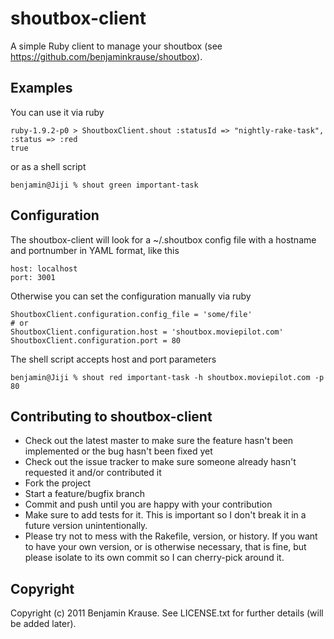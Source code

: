 shoutbox-client
===

A simple Ruby client to manage your shoutbox (see https://github.com/benjaminkrause/shoutbox). 

Examples
---

You can use it via ruby

    ruby-1.9.2-p0 > ShoutboxClient.shout :statusId => "nightly-rake-task", :status => :red
    true
    
or as a shell script

    benjamin@Jiji % shout green important-task

Configuration
---

The shoutbox-client will look for a ~/.shoutbox config file with a hostname and portnumber
in YAML format, like this

    host: localhost
    port: 3001
    
Otherwise you can set the configuration manually via ruby

    ShoutboxClient.configuration.config_file = 'some/file'
    # or
    ShoutboxClient.configuration.host = 'shoutbox.moviepilot.com'
    ShoutboxClient.configuration.port = 80

The shell script accepts host and port parameters

    benjamin@Jiji % shout red important-task -h shoutbox.moviepilot.com -p 80


Contributing to shoutbox-client
---
 
* Check out the latest master to make sure the feature hasn't been implemented or the bug hasn't been fixed yet
* Check out the issue tracker to make sure someone already hasn't requested it and/or contributed it
* Fork the project
* Start a feature/bugfix branch
* Commit and push until you are happy with your contribution
* Make sure to add tests for it. This is important so I don't break it in a future version unintentionally.
* Please try not to mess with the Rakefile, version, or history. If you want to have your own version, or is otherwise necessary, that is fine, but please isolate to its own commit so I can cherry-pick around it.

Copyright
---

Copyright (c) 2011 Benjamin Krause. See LICENSE.txt for
further details (will be added later).

